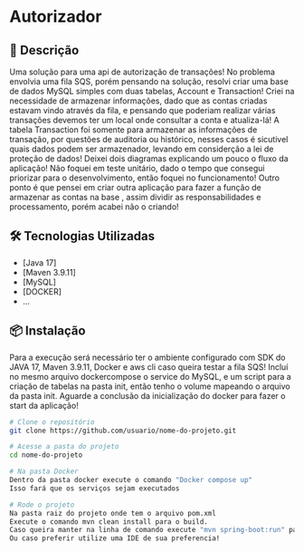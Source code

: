 # Autorizador

## 📌 Descrição
Uma solução para uma api de autorização de transações!
No problema envolvia uma fila SQS, porém pensando na solução, resolvi criar uma base de dados MySQL simples com duas tabelas, Account e Transaction!
Criei na necessidade de armazenar informações, dado que as contas criadas estavam vindo através da fila, e pensando que poderiam realizar várias transações devemos ter um local onde consultar a conta e atualiza-lá!
A tabela Transaction foi somente para armazenar as informações de transação, por questões de auditoria ou histórico, nesses casos é sicutivel quais dados podem ser armazenador, levando em considerção a lei de proteção de dados!
Deixei dois diagramas explicando um pouco o fluxo da aplicação!
Não foquei em teste unitário, dado o tempo que consegui priorizar para o desenvolvimento, então foquei no funcionamento!
Outro ponto é que pensei em criar outra aplicação para fazer a função de armazenar as contas na base , assim dividir as responsabilidades e processamento, porém acabei não o criando!

## 🛠️ Tecnologias Utilizadas

- [Java 17]
- [Maven 3.9.11]
- [MySQL]
- [DOCKER]
- ...

## 📦 Instalação
Para a execução será necessário ter o ambiente configurado com SDK do JAVA 17, Maven 3.9.11, Docker e aws cli caso queira testar a fila SQS!
Incluí no mesmo arquivo dockercompose o service do MySQL, e um script para a criação de tabelas na pasta init, então tenho o volume mapeando o arquivo da pasta init.
Aguarde a conclusão da inicialização do docker para fazer o start da aplicação!

```bash
# Clone o repositório
git clone https://github.com/usuario/nome-do-projeto.git

# Acesse a pasta do projeto
cd nome-do-projeto

# Na pasta Docker
Dentro da pasta docker execute o comando "Docker compose up"
Isso fará que os serviços sejam executados

# Rode o projeto
Na pasta raiz do projeto onde tem o arquivo pom.xml
Execute o comando mvn clean install para o build.
Caso queira manter na linha de comando execute "mvn spring-boot:run" para subir a aplicação
Ou caso preferir utilize uma IDE de sua preferencia!






